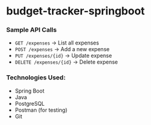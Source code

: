 # budget-tracker-springboot

### Sample API Calls

- `GET /expenses` → List all expenses  
- `POST /expenses` → Add a new expense  
- `PUT /expenses/{id}` → Update expense  
- `DELETE /expenses/{id}` → Delete expense  

### Technologies Used:
- Spring Boot
- Java
- PostgreSQL
- Postman (for testing)
- Git
